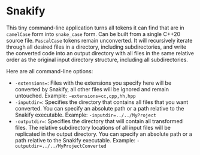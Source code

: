 # Snakify
This tiny command-line application turns all tokens it can find that are in ``camelCase`` form into ``snake_case`` form. Can be built from a single C++20 source file. ``PascalCase`` tokens remain unconverted. It will recursively iterate through all desired files in a directory, including subdirectories, and write the converted code into an output directory with all files in the same relative order as the original input directory structure, including all subdirectories.

Here are all command-line options:
* ``-extensions=``: Files with the extensions you specify here will be converted by Snakify, all other files will be ignored and remain untouched. Example: ``-extensions=cc,cpp,hh,hpp``
* ``-inputdir=``: Specifies the directory that contains all files that you want converted. You can specify an absolute path or a path relative to the Snakify executable. Example: ``-inputdir=../../MyProject``
* ``-outputdir=``: Specifies the directory that will contain all transformed files. The relative subdirectory locations of all input files will be replicated in the output directory. You can specify an absolute path or a path relative to the Snakify executable. Example: ``-outputdir=../../MyProjectConverted``
